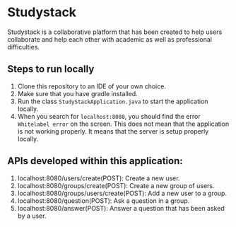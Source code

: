 # Studystack

Studystack is a collaborative platform that has been created to help users collaborate and help each other with academic as well as professional difficulties.

## Steps to run locally

1. Clone this repository to an IDE of your own choice.
2. Make sure that you have gradle installed.
3. Run the class `StudyStackApplication.java` to start the application locally.
4. When you search for `localhost:8080`, you should find the error `Whitelabel error` on the screen. This does not mean that the application is not working properly. It means that the server is setup properly locally.

## APIs developed within this application:

1. localhost:8080/users/create(POST): Create a new user.
2. localhost:8080/groups/create(POST): Create a new group of users.
3. localhost:8080/groups/users/create(POST): Add a new user to a group.
4. localhost:8080/question(POST): Ask a question in a group.
5. localhost:8080/answer(POST): Answer a question that has been asked by a user.
